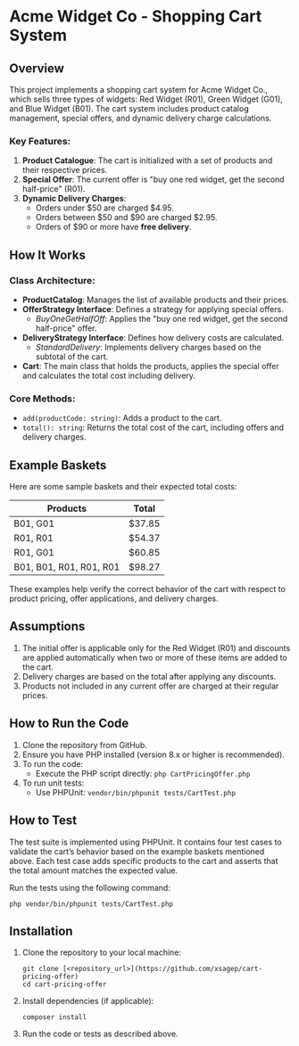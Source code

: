 
# Acme Widget Co - Shopping Cart System

## Overview

This project implements a shopping cart system for Acme Widget Co., which sells three types of widgets: Red Widget (R01), Green Widget (G01), and Blue Widget (B01). The cart system includes product catalog management, special offers, and dynamic delivery charge calculations.

### Key Features:
1. **Product Catalogue**: The cart is initialized with a set of products and their respective prices.
2. **Special Offer**: The current offer is "buy one red widget, get the second half-price" (R01).
3. **Dynamic Delivery Charges**: 
   - Orders under $50 are charged $4.95.
   - Orders between $50 and $90 are charged $2.95.
   - Orders of $90 or more have **free delivery**.

## How It Works

### Class Architecture:
- **ProductCatalog**: Manages the list of available products and their prices.
- **OfferStrategy Interface**: Defines a strategy for applying special offers.
  - *BuyOneGetHalfOff*: Applies the "buy one red widget, get the second half-price" offer.
- **DeliveryStrategy Interface**: Defines how delivery costs are calculated.
  - *StandardDelivery*: Implements delivery charges based on the subtotal of the cart.
- **Cart**: The main class that holds the products, applies the special offer and calculates the total cost including delivery.

### Core Methods:
- `add(productCode: string)`: Adds a product to the cart.
- `total(): string`: Returns the total cost of the cart, including offers and delivery charges.

## Example Baskets

Here are some sample baskets and their expected total costs:

| Products              | Total  |
|-----------------------|--------|
| B01, G01              | $37.85 |
| R01, R01              | $54.37 |
| R01, G01              | $60.85 |
| B01, B01, R01, R01, R01 | $98.27 |

These examples help verify the correct behavior of the cart with respect to product pricing, offer applications, and delivery charges.

## Assumptions

1. The initial offer is applicable only for the Red Widget (R01) and discounts are applied automatically when two or more of these items are added to the cart.
2. Delivery charges are based on the total after applying any discounts.
3. Products not included in any current offer are charged at their regular prices.

## How to Run the Code

1. Clone the repository from GitHub.
2. Ensure you have PHP installed (version 8.x or higher is recommended).
3. To run the code:
   - Execute the PHP script directly: `php CartPricingOffer.php`
4. To run unit tests:
   - Use PHPUnit: `vendor/bin/phpunit tests/CartTest.php`

## How to Test

The test suite is implemented using PHPUnit. It contains four test cases to validate the cart’s behavior based on the example baskets mentioned above. Each test case adds specific products to the cart and asserts that the total amount matches the expected value.

Run the tests using the following command:
```
php vendor/bin/phpunit tests/CartTest.php
```

## Installation

1. Clone the repository to your local machine:
   ```
   git clone [<repository_url>](https://github.com/xsagep/cart-pricing-offer)
   cd cart-pricing-offer
   ```
2. Install dependencies (if applicable):
   ```
   composer install
   ```
3. Run the code or tests as described above.
